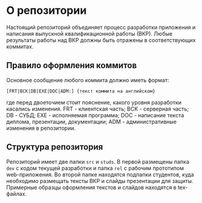 # О репозитории
Настоящий репозиторий объединяет процесс разработки приложения и написания выпускной квалификационной работы (ВКР). Любые результаты работы над ВКР должны быть отражены в соответствующих коммитах.

## Правило оформления коммитов
Основное сообщение любого коммита должно иметь формат:
```
[FRT|BCK|DB|EXE|DOC|ADM:] {текст коммита на английском}
```
где перед двоеточием стоит пояснение, какого уровня разработки касались изменения. FRT - клиентская часть; BCK - серверная часть; DB - СУБД; EXE - исполняемая программа; DOC - написание текста диплома, презентации, документации; ADM - административные изменения в репозитории.

## Структура репозитория
Репозиторий имеет две папки `src` и `studs`. В первой размещены папка `dev` с кодом текущей разработки и папка `rel` с рабочим прототипом web-приложения. Во второй папке находятся подпапки студентов, куда необходимо размещать тексты ВКР и слайды презентации для защиты. Примерные образцы оформления текстов и слайдов находятся в tex-файлах.
